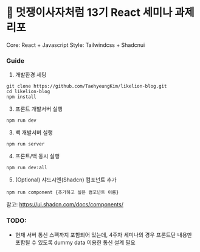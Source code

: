 # 📌 멋쟁이사자처럼 13기 React 세미나 과제 리포

Core: React + Javascript
Style: Tailwindcss + Shadcnui

### Guide
1. 개발환경 세팅
```
git clone https://github.com/TaehyeungKim/likelion-blog.git
cd likelion-blog
npm install 
```

3. 프론트 개발서버 실행
```
npm run dev
```

3. 백 개발서버 실행
```
npm run server
```
4. 프론트/백 동시 실행
```
npm run dev:all
```
5. (Optional) 샤드시엔(Shadcn) 컴포넌트 추가
```
npm run component {추가하고 싶은 컴포넌트 이름}
```
참고: https://ui.shadcn.com/docs/components/

### TODO:
- 현재 서버 통신 스펙까지 포함되어 있는데, 4주차 세미나의 경우 프론트단 내용만 포함될 수 있도록 dummy data 이용한 통신 설계 필요
